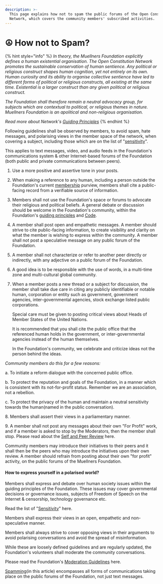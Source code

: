 ```yaml
---
description: >-
  This page explains how not to spam the public forums of the Open Constitution
  Network, which covers the community members' subscribed activities.
---
```


# ☮ How not to Spam?



{% hint style="info" %}
_In theory, the Muellners Foundation explicitly defines a human existential organisation. The Open Constitution Network promotes the sustainable conservation of human sentience. Any political or religious construct shapes human cognition, yet not entirely on its own. Human curiosity and its ability to organise collective sentience have led to different forms of political or religious constructs, all existing at the same time. Existential is a larger construct than any given political or religious construct._

_The Foundation shall therefore remain a neutral advocacy group, for subjects which are contextual to political, or religious themes in nature. Muellners Foundation is an apolitical and non-religious organisation._ &#x20;

_Read more about Network's_ [_Guiding Principles_](../../../guiding-principles.md)
{% endhint %}

Following guidelines shall be observed by members, to avoid spam, hate messages, and polarising views in the member space of the network, when covering a subject, including those which are on the list of "[sensitivity](list-of-sensitivity.md)".

This applies to text messages, video, and audio feeds in the Foundation's communications system & other Internet-based forums of the Foundation (both public and private communications between peers).

1. Use a more positive and assertive tone in your posts.
2. When making a reference to any human, including a person outside the Foundation's current [membership](../../../foundation/citizenship/) purview, members shall cite a public-facing record from a verifiable source of information. &#x20;
3. Members shall not use the Foundation's space or forums to advocate their religious and political beliefs. A general debate or discussion should be welcome in the Foundation's community, within the Foundation's [guiding principles](../../../guiding-principles.md) and [Code](../../../charters/code-of-conduct.md).&#x20;
4. A member shall post open and empathetic messages. A member should strive to cite public-facing information, to create visibility and clarity on what the member is wishing to express within the community. A member shall not post a speculative message on any public forum of the Foundation.
5. A member shall not characterize or refer to another peer directly or indirectly, with any adjective on a public forum of the Foundation.&#x20;
6. A good idea is to be responsible with the use of words, in a multi-time zone and multi-cultural global community.
7.  When a member posts a new thread or a subject for discussion, the member shall take due care in citing any publicly identifiable or notable human, corporation or entity such as government, government agencies, inter-governmental agencies, stock exchange listed public corporations.&#x20;

    Special care must be given to posting critical views about Heads of Member States of the United Nations.

    It is recommended that you shall cite the public office that the referenced human holds in the government, or inter-governmental agencies instead of the human themselves.&#x20;

    In the Foundation's community, we celebrate and criticize ideas not the person behind the ideas.&#x20;

_Community members do this for a few reasons:_

a. To initiate a reform dialogue with the concerned public office.

b. To protect the reputation and goals of the Foundation, in a manner which is consistent with its not-for-profit status. Remember we are an association, not a rebellion.

c. To protect the privacy of the human and maintain a neutral sensitivity towards the human(named in the public conversation).

8\. Members shall assert their views in a parliamentary manner.

9\. A member shall not post any messages about their own "For Profit" work, and if a member is asked to stop by the Moderators, then the member shall stop. Please read about the [Self and Peer Review](../../../charters/open-governance/peer-review.md) here.

Community members may introduce their initiatives to their peers and it shall then be the peers who may introduce the initiatives upon their own review. A member should refrain from posting about their own "for profit" activity, on the public forums of the Muellners Foundation.

#### How to express yourself in a polarised world?

Members shall express and debate over human society issues within the guiding principles of the Foundation. These issues may cover governmental decisions or governance issues, subjects of Freedom of Speech on the Internet & censorship, technology governance etc.&#x20;

Read the list of "[Sensitivity](list-of-sensitivity.md)" here.

Members shall express their views in an open, empathetic and non-speculative manner.&#x20;

Members shall always strive to cover opposing views in their arguments to avoid polarising conversations and avoid the spread of misinformation.&#x20;

While these are loosely defined guidelines and are regularly updated, the Foundation's volunteers shall moderate the community conversations.&#x20;

Please read the Foundation's [Moderation Guidelines](../) here.

[Spamming](https://en.wikipedia.org/wiki/Spamming)(in this article) encompasses all forms of communications taking place on the public forums of the Foundation, not just text messages.

